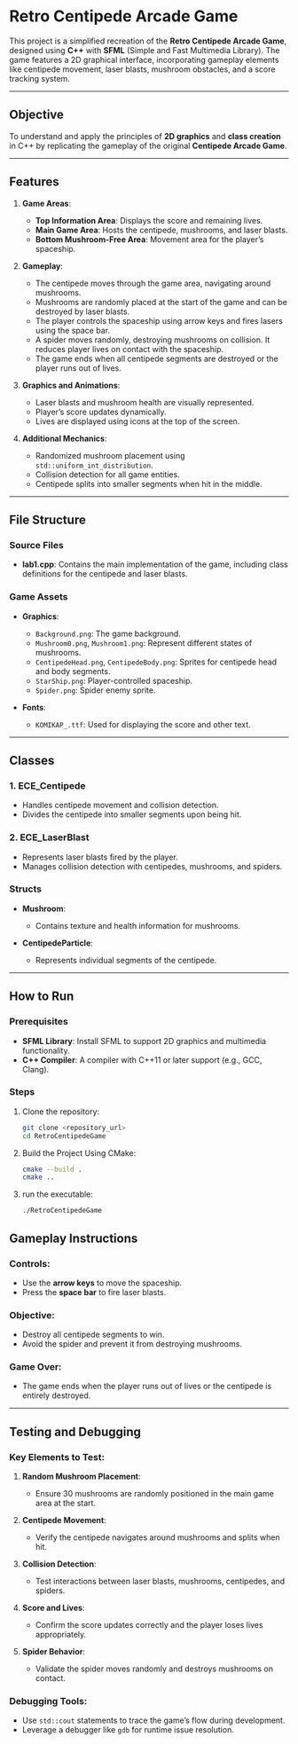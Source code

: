 # Retro Centipede Arcade Game

This project is a simplified recreation of the **Retro Centipede Arcade Game**, designed using **C++** with **SFML** (Simple and Fast Multimedia Library). The game features a 2D graphical interface, incorporating gameplay elements like centipede movement, laser blasts, mushroom obstacles, and a score tracking system.

---

## Objective

To understand and apply the principles of **2D graphics** and **class creation** in C++ by replicating the gameplay of the original **Centipede Arcade Game**.

---

## Features

1. **Game Areas**:
   - **Top Information Area**: Displays the score and remaining lives.
   - **Main Game Area**: Hosts the centipede, mushrooms, and laser blasts.
   - **Bottom Mushroom-Free Area**: Movement area for the player’s spaceship.

2. **Gameplay**:
   - The centipede moves through the game area, navigating around mushrooms.
   - Mushrooms are randomly placed at the start of the game and can be destroyed by laser blasts.
   - The player controls the spaceship using arrow keys and fires lasers using the space bar.
   - A spider moves randomly, destroying mushrooms on collision. It reduces player lives on contact with the spaceship.
   - The game ends when all centipede segments are destroyed or the player runs out of lives.

3. **Graphics and Animations**:
   - Laser blasts and mushroom health are visually represented.
   - Player’s score updates dynamically.
   - Lives are displayed using icons at the top of the screen.

4. **Additional Mechanics**:
   - Randomized mushroom placement using `std::uniform_int_distribution`.
   - Collision detection for all game entities.
   - Centipede splits into smaller segments when hit in the middle.

---

## File Structure

### Source Files

- **lab1.cpp**: Contains the main implementation of the game, including class definitions for the centipede and laser blasts.

### Game Assets

- **Graphics**:
  - `Background.png`: The game background.
  - `Mushroom0.png`, `Mushroom1.png`: Represent different states of mushrooms.
  - `CentipedeHead.png`, `CentipedeBody.png`: Sprites for centipede head and body segments.
  - `StarShip.png`: Player-controlled spaceship.
  - `Spider.png`: Spider enemy sprite.

- **Fonts**:
  - `KOMIKAP_.ttf`: Used for displaying the score and other text.

---

## Classes

### 1. **ECE_Centipede**
   - Handles centipede movement and collision detection.
   - Divides the centipede into smaller segments upon being hit.

### 2. **ECE_LaserBlast**
   - Represents laser blasts fired by the player.
   - Manages collision detection with centipedes, mushrooms, and spiders.

### Structs

- **Mushroom**:
  - Contains texture and health information for mushrooms.

- **CentipedeParticle**:
  - Represents individual segments of the centipede.

---

## How to Run

### Prerequisites

- **SFML Library**: Install SFML to support 2D graphics and multimedia functionality.
- **C++ Compiler**: A compiler with C++11 or later support (e.g., GCC, Clang).

### Steps

1. Clone the repository:
   ```bash
   git clone <repository_url>
   cd RetroCentipedeGame
   ```
2. Build the Project Using CMake:
   ```bash
   cmake --build .
   cmake ..
   ```
3. run the executable:
   ```bash
   ./RetroCentipedeGame
   ```

## Gameplay Instructions

### Controls:
- Use the **arrow keys** to move the spaceship.
- Press the **space bar** to fire laser blasts.

### Objective:
- Destroy all centipede segments to win.
- Avoid the spider and prevent it from destroying mushrooms.

### Game Over:
- The game ends when the player runs out of lives or the centipede is entirely destroyed.

---

## Testing and Debugging

### Key Elements to Test:
1. **Random Mushroom Placement**:
   - Ensure 30 mushrooms are randomly positioned in the main game area at the start.

2. **Centipede Movement**:
   - Verify the centipede navigates around mushrooms and splits when hit.

3. **Collision Detection**:
   - Test interactions between laser blasts, mushrooms, centipedes, and spiders.

4. **Score and Lives**:
   - Confirm the score updates correctly and the player loses lives appropriately.

5. **Spider Behavior**:
   - Validate the spider moves randomly and destroys mushrooms on contact.

### Debugging Tools:
- Use `std::cout` statements to trace the game’s flow during development.
- Leverage a debugger like `gdb` for runtime issue resolution.
